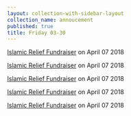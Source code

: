 ```yaml
---
layout: collection-with-sidebar-layout
collection_name: annoucement
published: true
title: Friday 03-30
---
```


[Islamic Relief Fundraiser](/icsd.org/about-us/contact-us) on April 07 2018

[Islamic Relief Fundraiser](/icsd.org/about-us/contact-us) on April 07 2018

[Islamic Relief Fundraiser](/icsd.org/about-us/contact-us) on April 07 2018

[Islamic Relief Fundraiser](/icsd.org/about-us/contact-us) on April 07 2018

[Islamic Relief Fundraiser](/icsd.org/about-us/contact-us) on April 07 2018
